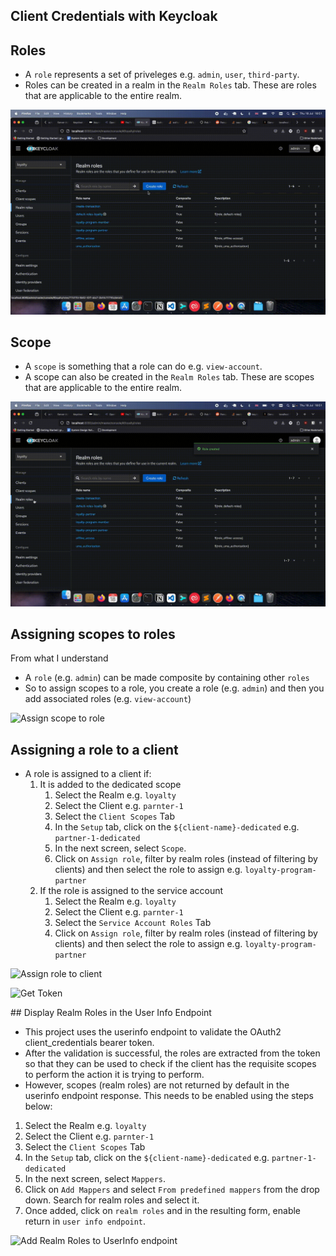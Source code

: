 ## Client Credentials with Keycloak

## Roles

- A `role` represents a set of priveleges e.g. `admin`, `user`, `third-party`.
- Roles can be created in a realm in the `Realm Roles` tab. These are roles that are applicable to the entire realm.

![Create Role](./media/create-role.gif)

## Scope

- A `scope` is something that a role can do e.g. `view-account`.
- A scope can also be created in the `Realm Roles` tab. These are scopes that are applicable to the entire realm.


![Create Scope](./media/create-scope.gif)

## Assigning scopes to roles

From what I understand
- A `role` (e.g. `admin`) can be made composite by containing other `roles` 
- So to assign scopes to a role, you create a role (e.g. `admin`) and then you add associated roles (e.g. `view-account`)

![Assign scope to role](./media/assign-scope-to-role.gif)

## Assigning a role to a client

- A role is assigned to a client if:
    1. It is added to the dedicated scope
        1. Select the Realm e.g. `loyalty`
        1. Select the Client e.g. `parnter-1`
        1. Select the `Client Scopes` Tab
        1. In the `Setup` tab, click on the `${client-name}-dedicated` e.g. `partner-1-dedicated`
        1. In the next screen, select `Scope`. 
        1. Click on `Assign role`, filter by realm roles (instead of filtering by clients) and then select the role to assign e.g. `loyalty-program-partner`
    2. If the role is assigned to the service account
        1. Select the Realm e.g. `loyalty`
        1. Select the Client e.g. `parnter-1`
        1. Select the `Service Account Roles` Tab
        1. Click on `Assign role`, filter by realm roles (instead of filtering by clients) and then select the role to assign e.g. `loyalty-program-partner`

![Assign role to client](./media/assign-role-to-client.gif)

![Get Token](./media/get-the-token.gif)

## Display Realm Roles in the User Info Endpoint

- This project uses the userinfo endpoint to validate the OAuth2 client_credentials bearer token.
- After the validation is successful, the roles are extracted from the token so that they can be used to check if the client has the requisite scopes to perform the action it is trying to perform. 
- However, scopes (realm roles) are not returned by default in the userinfo endpoint response. This needs to be enabled using the steps below:

1. Select the Realm e.g. `loyalty`
1. Select the Client e.g. `parnter-1`
1. Select the `Client Scopes` Tab
1. In the `Setup` tab, click on the `${client-name}-dedicated` e.g. `partner-1-dedicated`
1. In the next screen, select `Mappers`. 
1. Click on `Add Mappers` and select `From predefined mappers` from the drop down. Search for realm roles and select it.
1. Once added, click on `realm roles` and in the resulting form, enable return in `user info endpoint`.

![Add Realm Roles to UserInfo endpoint](./media/add-realm-roles-to-userinfo-endpoint.gif)